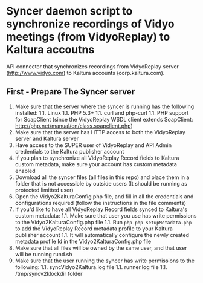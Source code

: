 Syncer daemon script to synchronize recordings of Vidyo meetings (from VidyoReplay) to Kaltura accoutns
=============

API connector that synchronizes recordings from VidyoReplay server (http://www.vidyo.com) to Kaltura accounts (corp.kaltura.com).

First - Prepare The Syncer server
-------------

1. Make sure that the server where the syncer is running has the following installed:
1.1. Linux
1.1. PHP 5.3+
1.1. curl and php-curl
1.1. PHP support for SoapClient (since the VidyoReplay WSDL client extends SoapClient: http://php.net/manual/en/class.soapclient.php)
1. Make sure that the server has HTTP access to both the VidyoReplay server and Kaltura server
1. Have access to the SUPER user of VidyoReplay and API Admin credentials to the Kaltura publisher account
1. If you plan to synchronize all VidyoReplay Record fields to Kaltura custom metadata, make sure your account has custom metadata enabled
1. Download all the syncer files (all files in this repo) and place them in a folder that is not accessible by outside users (It should be running as protected limitted user)
1. Open the Vidyo2KalturaConfig.php file, and fill in all the credentials and configurations required (follow the instructions in the file comments)
1. If you'd like to have all VidyoReplay Record fields synced to Kaltura's custom metadata:
1.1. Make sure that user you use has write permissions to the Vidyo2KalturaConfig.php file
1.1. Run ```php php setupMetadata.php``` to add the VidyoReplay Record metadata profile to your Kaltura publisher account
1.1. It will automatically configure the newly created metadata profile Id in the Vidyo2KalturaConfig.php file
1. Make sure that all files will be owned by the same user, and that user will be running rund.sh
1. Make sure that the user running the syncer has write permissions to the following:
1.1. syncVidyo2Kaltura.log file
1.1. runner.log file
1.1. /tmp/syncv2klockdir folder
